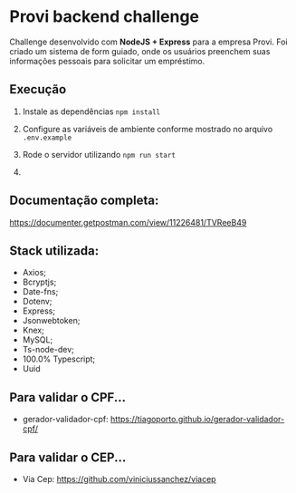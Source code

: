 # Provi backend challenge
Challenge desenvolvido com **NodeJS + Express** para a empresa Provi.
Foi criado um sistema de form guiado, onde os usuários preenchem suas informações pessoais para solicitar um empréstimo.

## Execução
1. Instale as dependências
```npm install```

2. Configure as variáveis de ambiente conforme mostrado no arquivo ```.env.example```

3. Rode o servidor utilizando ```npm run start```

4. 

## Documentação completa:
https://documenter.getpostman.com/view/11226481/TVReeB49

## Stack utilizada:
- Axios;
- Bcryptjs;
- Date-fns;
- Dotenv;
- Express;
- Jsonwebtoken;
- Knex;
- MySQL;
- Ts-node-dev;
- 100.0% Typescript;
- Uuid
    
## Para validar o CPF...
- gerador-validador-cpf: https://tiagoporto.github.io/gerador-validador-cpf/
    
## Para validar o CEP...
- Via Cep: https://github.com/viniciussanchez/viacep
